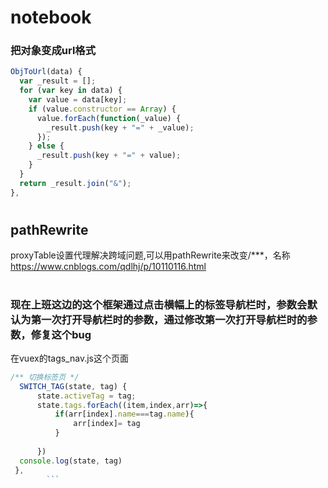 # notebook

### 把对象变成url格式
```javascript
ObjToUrl(data) {
  var _result = [];
  for (var key in data) {
    var value = data[key];
    if (value.constructor == Array) {
      value.forEach(function(_value) {
        _result.push(key + "=" + _value);
      });
    } else {
      _result.push(key + "=" + value);
    }
  }
  return _result.join("&");
},
```
### 
# 
## pathRewrite
proxyTable设置代理解决跨域问题,可以用pathRewrite来改变/***，名称
https://www.cnblogs.com/qdlhj/p/10110116.html

#

### 现在上班这边的这个框架通过点击横幅上的标签导航栏时，参数会默认为第一次打开导航栏时的参数，通过修改第一次打开导航栏时的参数，修复这个bug
在vuex的tags_nav.js这个页面
```javascript
/** 切换标签页 */
  SWITCH_TAG(state, tag) {
      state.activeTag = tag;
      state.tags.forEach((item,index,arr)=>{
          if(arr[index].name===tag.name){
              arr[index]= tag
          }
          
      })
  console.log(state, tag)
 },
        ```
